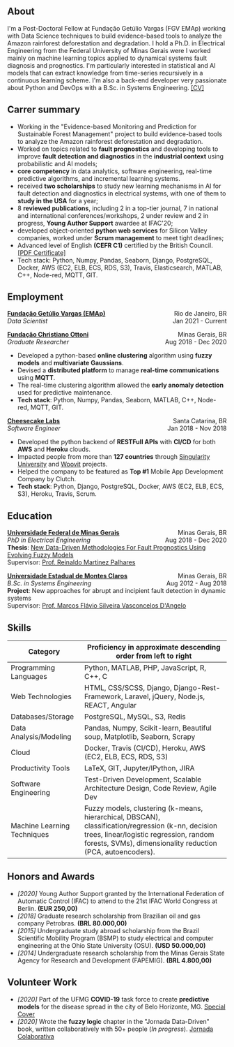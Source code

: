 ## About

I'm a Post-Doctoral Fellow at Fundação Getúlio Vargas (FGV EMAp) working with Data Science techniques to build evidence-based tools to analyze the Amazon rainforest deforestation and degradation. I hold a Ph.D. in Electrical Engineering from the Federal University of Minas Gerais were I worked mainly on machine learning topics applied to dynamical systems fault diagnosis and prognostics. I'm particularly interested in statistical and AI models that can extract knowledge from time-series recursively in a continuous learning scheme. I'm also a back-end developer very passionate about Python and DevOps with a B.Sc. in Systems Engineering. [[CV]](/pdf/CV.pdf)

## Carrer summary

* Working in the "Evidence-based Monitoring and Prediction for Sustainable Forest Management" project to build evidence-based tools to analyze the Amazon rainforest deforestation and degradation.
* Worked on topics related to **fault prognostics** and developing tools to improve **fault detection and diagnostics** in the **industrial context** using probabilistic and AI models;
* **core competency** in data analytics, software engineering, real-time predictive algorithms, and incremental learning systems.
* received **two scholarships** to study new learning mechanisms in AI for fault detection and diagnostics in electrical systems, with one of them to **study in the USA** for a year;
* 8 **reviewed publications**, including 2 in a top-tier journal, 7 in national and international conferences/workshops, 2 under review and 2 in progress, **Young Author Support** awardee at IFAC'20;
* developed object-oriented **python web services** for Silicon Valley companies, worked under **Scrum management** to meet tight deadlines;
* Advanced level of English **(CEFR C1)** certified by the British Council. [[PDF Certificate]](/pdf/english.pdf)
* Tech stack: Python, Numpy, Pandas, Seaborn, Django, PostgreSQL, Docker, AWS (EC2, ELB, ECS, RDS, S3), Travis, Elasticsearch, MATLAB, C++, Node-red, MQTT, GIT.

## Employment

**[Fundação Getúlio Vargas (EMAp)](https://emap.fgv.br/)** <span style="float:right">Rio de Janeiro, BR</span>  
*Data Scientist* <span style="float:right">Jan 2021 - Current</span>


**[Fundação Christiano Ottoni](http://www.fco.eng.ufmg.br/)** <span style="float:right">Minas Gerais, BR</span>  
*Graduate Researcher* <span style="float:right">Aug 2018 - Dec 2020</span>

* Developed a python-based **online clustering** algorithm using **fuzzy models** and **multivariate Gaussians**.
* Devised a **distributed platform** to manage **real-time communications** using **MQTT**.
* The real-time clustering algorithm allowed the **early anomaly detection** used for predictive maintenance.
* **Tech stack**: Python, Numpy, Pandas, Seaborn, MATLAB, C++, Node-red, MQTT, GIT.

**[Cheesecake Labs](https://cheesecakelabs.com/)** <span style="float:right">Santa Catarina, BR</span>  
*Software Engineer* <span style="float:right">Jan 2018 - Nov 2018</span>

* Developed the python backend of **RESTFull APIs** with **CI/CD** for both **AWS** and **Heroku** clouds.
* Impacted people from more than **127 countries** through [Singularity University](https://su.org/) and [Woovit](http://woovit.com/) projects.
* Helped the company to be featured as **Top #1** Mobile App Development Company by Clutch.
* **Tech stack**: Python, Django, PostgreSQL, Docker, AWS (EC2, ELB, ECS, S3), Heroku, Travis, Scrum. 


## Education

**[Universidade Federal de Minas Gerais](https://ufmg.br/)** <span style="float:right">Minas Gerais, BR</span>  
*PhD in Electrical Engineering* <span style="float:right">Aug 2018 - Dec 2020</span>  
**Thesis**: [New Data-Driven Methodologies For Fault Prognostics Using Evolving Fuzzy Models](https://www.ppgee.ufmg.br/defesas/1770D.PDF)  
Supervisor: [Prof. Reinaldo Martinez Palhares](https://scholar.google.com/citations?user=iTQoWC0AAAAJ&hl=en&oi=ao)

**[Universidade Estadual de Montes Claros](https://unimontes.br/)** <span style="float:right">Minas Gerais, BR</span>  
*B.Sc. in Systems Engineering* <span style="float:right">Aug 2012 - Aug 2018</span>  
**Project**: New approaches for abrupt and incipient fault detection in dynamic systems  
Supervisor: [Prof. Marcos Flávio Silveira Vasconcelos D'Angelo](https://scholar.google.com/citations?user=nZYzKLoAAAAJ&hl=en&oi=sra)

## Skills

Category                    | Proficiency in approximate descending order from left to right
--------------------------- | --------------------------------------------------------------
Programming Languages       | Python, MATLAB, PHP, JavaScript, R, C++, C
Web Technologies            | HTML, CSS/SCSS, Django, Django-Rest-Framework, Laravel, jQuery, Node.js, REACT, Angular 
Databases/Storage           | PostgreSQL, MySQL, S3, Redis
Data Analysis/Modeling      | Pandas, Numpy, Scikit-learn, Beautiful soup, Matplotlib, Seaborn, Scrapy
Cloud                       | Docker, Travis (CI/CD), Heroku, AWS (EC2, ELB, ECS, RDS, S3)
Productivity Tools          | LaTeX, GIT, Jupyter/IPython, JIRA
Software Engineering        | Test-Driven Development, Scalable Architecture Design, Code Review, Agile Dev
Machine Learning Techniques | Fuzzy models, clustering (k-means, hierarchical, DBSCAN), classification/regression (k-nn, decision trees, linear/logistic regression, random forests, SVMs), dimensionality reduction (PCA, autoencoders).

## Honors and Awards
* *[2020]* Young Author Support granted by the International Federation of Automatic Control (IFAC) to attend to the 21st IFAC World Congress at Berlin. **(EUR 250,00)**
* *[2018]* Graduate research scholarship from Brazilian oil and gas company Petrobras. **(BRL 80.000,00)**
* *[2015]* Undergraduate study abroad scholarship from the Brazil Scientific Mobility Program (BSMP) to study electrical and computer engineering at the Ohio State University (OSU). **(USD 50.000,00)**
* *[2014]* Undergraduate research scholarship from the Minas Gerais State Agency for Research and Development (FAPEMIG). **(BRL 4.800,00)**

## Volunteer Work
* *[2020]* Part of the UFMG **COVID-19** task force to create **predictive models** for the disease spread in the city of Belo Horizonte, MG. [Special Cover](https://bit.ly/3cV0ket)
* *[2020]* Wrote the **fuzzy logic** chapter in the "Jornada Data-Driven" book, written collaboratively with 50+ people (*In progress*). [Jornada Colaborativa](https://www.linkedin.com/company/jornadacolaborativa/)
